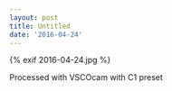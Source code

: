 ```yaml
---
layout: post
title: Untitled
date: '2016-04-24'
---
```


{% exif 2016-04-24.jpg %}
<div class="exif">Processed with VSCOcam with C1 preset</div>
